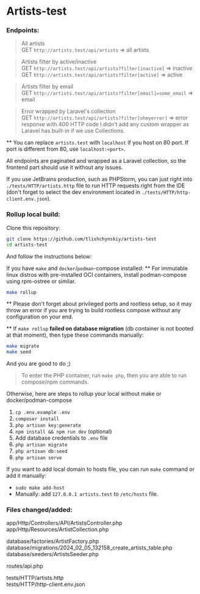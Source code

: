 # Artists-test
### Endpoints:
> All artists <br/>
GET `http://artists.test/api/artists` => all artists

> Artists filter by active/inactive <br/>
GET `http://artists.test/api/artists?filter[inactive]` => inactive <br/>
GET `http://artists.test/api/artists?filter[active]` => active

> Artists filter by email <br/>
GET `http://artists.test/api/artists?filter[email]=some_email` => email

> Error wrapped by Laravel's collection <br/>
GET `http://artists.test/api/artists?filter[ohmyerror]` => error response with 400 HTTP code
I didn't add any custom wrapper as Laravel has built-in if we use Collections.

** You can replace `artists.test` with `localhost` if you host on 80 port. If port is different from 80, use `localhost:<port>`.

All endpoints are paginated and wrapped as a Laravel collection, so the frontend part should use it without any issues.

If you use JetBrains production, such as PHPStorm, you can just right into `./tests/HTTP/artists.http` file to run HTTP requests right from the IDE (don't forget to select the dev environment located in `./tests/HTTP/http-client.env.json`).

### Rollup local build:
Clone this repository:
```bash
git clone https://github.com/tlishchynskiy/artists-test
cd artists-test
```

And follow the instructions below:

If you have `make` and `docker`/`podman`-compose installed:
** For immutable linux distros with pre-installed OCI containers, install podman-compose using rpm-ostree or similar.
```bash
make rollup
```
** Please don't forget about privileged ports and rootless setup, so it may throw an error if you are trying to build rootless compose without any configuration on your end.

** If `make rollup` **failed on database migration** (db container is not booted at that moment), then type these commands manually:
```bash
make migrate
make seed
```

And you are good to do ;)

> To enter the PHP container, run `make php`, then you are able to run compose/npm commands.

Otherwise, here are steps to rollup your local without make or docker/podman-compose
1. `cp .env.example .env`
2. `composer install`
3. `php artisan key:generate`
4. `npm install && npm run dev` (optional)
5. Add database credentials to `.env` file
6. `php artisan migrate`
7. `php artisan db:seed`
8. `php artisan serve`

If you want to add local domain to hosts file, you can run `make` command or add it manually:
- `sudo make add-host`
- Manually: add `127.0.0.1 artists.test` to `/etc/hosts` file.

### Files changed/added:
app/Http/Controllers/API/ArtistsController.php <br/>
app/Http/Resources/ArtistCollection.php

database/factories/ArtistFactory.php
database/migrations/2024_02_05_132158_create_artists_table.php
database/seeders/ArtistsSeeder.php

routes/api.php

tests/HTTP/artists.http <br/>
tests/HTTP/http-client.env.json
